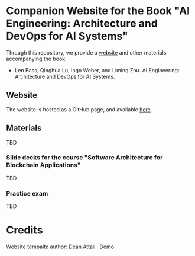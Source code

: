 # Companion Website for the Book "AI Engineering: Architecture and DevOps for AI Systems"

Through this repository, we provide a [website](https://aiengineeringx.github.io/Architecture-and-DevOps-for-AI-Systems/Companion-to-Book/) and other materials accompanying the book:

* Len Bass, Qinghua Lu, Ingo Weber, and Liming Zhu. AI Engineering: Architecture and DevOps for AI Systems.

## Website

The website is hosted as a GitHub page, and available [here](https://aiengineeringbook.github.io/Architecture-and-DevOps-for-AI-Systems/Companion-to-Book/).


## Materials
TBD
<!-- <a href="https://creativecommons.org/licenses/by-sa/4.0/" target="_blank"><img src="https://mirrors.creativecommons.org/presskit/buttons/88x31/png/by-sa.png" align="right" width="150" ></a>
All teaching material is shared under the [Creative Commons CC-BY-SA license](https://creativecommons.org/licenses/by-sa/4.0/). You may copy, distribute, display and perform this work, and make derivative works and remixes based on it, provided that you:
* give the book authors credits for their work, by using the following statement: "Source: Xiwei Xu, Ingo Weber, and Mark Staples. Architecture for Blockchain Applications. Springer, 2019." 
* share any adaptations under the same terms.

For the full terms, please refer to the [license page](https://creativecommons.org/licenses/by-sa/4.0/legalcode). -->

### Slide decks for the course "Software Architecture for Blockchain Applications"
TBD
<!-- This course is taught at [TU Berlin, Germany](https://moseskonto.tu-berlin.de/moses/modultransfersystem/bolognamodule/beschreibung/anzeigen.html?nummer=40971&version=3&sprache=2) and [UNSW Australia](https://www.handbook.unsw.edu.au/postgraduate/courses/2021/COMP6452).
You can find details on the courses at the linked websites.
Slide decks from the lectures of this course are available in the folder [Slides](./Slides/). -->

### Practice exam
TBD
<!-- A practice exam and slides with correct or sample answers are available in the folder [Practice exam](./Practice_exam/). -->


# Credits

Website tempalte author: [Dean Attali](https://deanattali.com) &middot; [Demo](https://beautifuljekyll.com/)

<!-- This template was not made *entirely* from scratch. I'd like to give special thanks to [Jekyll Now](https://github.com/barryclark/jekyll-now) and [Bootstrap Clean Blog](https://github.com/IronSummitMedia/startbootstrap-clean-blog), from whom I've taken several ideas initially.

I'd also like to thank [Dr. Jekyll's Themes](https://drjekyllthemes.github.io/), [Jekyll Themes](http://jekyllthemes.org/), and another [Jekyll Themes](http://jekyllrc.github.io/jekyllthemes/) for featuring Beautiful Jekyll in their Jekyll theme directories. -->
